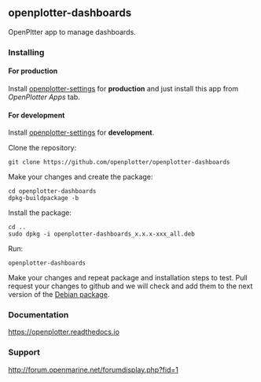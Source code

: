 ## openplotter-dashboards

OpenPltter app to manage dashboards. 

### Installing

#### For production

Install [openplotter-settings](https://github.com/openplotter/openplotter-settings) for **production** and just install this app from *OpenPlotter Apps* tab.

#### For development

Install [openplotter-settings](https://github.com/openplotter/openplotter-settings) for **development**.

Clone the repository:

`git clone https://github.com/openplotter/openplotter-dashboards`

Make your changes and create the package:

```
cd openplotter-dashboards
dpkg-buildpackage -b
```

Install the package:

```
cd ..
sudo dpkg -i openplotter-dashboards_x.x.x-xxx_all.deb
```

Run:

`openplotter-dashboards`

Make your changes and repeat package and installation steps to test. Pull request your changes to github and we will check and add them to the next version of the [Debian package](https://launchpad.net/~openplotter/+archive/ubuntu/openplotter).

### Documentation

https://openplotter.readthedocs.io

### Support

http://forum.openmarine.net/forumdisplay.php?fid=1
